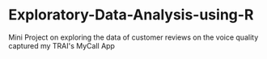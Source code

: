 # Exploratory-Data-Analysis-using-R
Mini Project on exploring the data of customer reviews on the voice quality captured my TRAI's MyCall App
